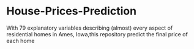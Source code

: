 # House-Prices-Prediction
With 79 explanatory variables describing (almost) every aspect of residential homes in Ames, Iowa,this repository  predict the final price of each home
